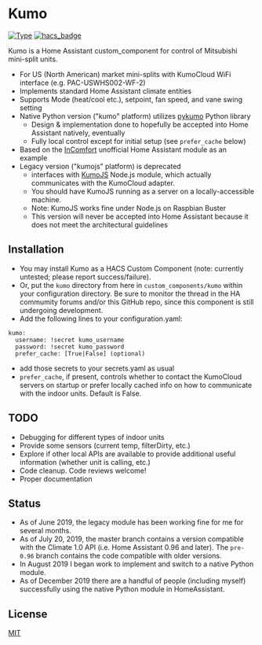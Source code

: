 # Kumo

[![Type](https://img.shields.io/badge/Type-Custom_Component-orange.svg)](https://github.com/dlarrick/hass-kumo)
[![hacs_badge](https://img.shields.io/badge/HACS-Default-orange.svg)](https://github.com/custom-components/hacs)

Kumo is a Home Assistant custom_component for control of Mitsubishi mini-split units.

- For US (North American) market mini-splits with KumoCloud WiFi interface (e.g. PAC-USWHS002-WF-2)
- Implements standard Home Assistant climate entities
- Supports Mode (heat/cool etc.), setpoint, fan speed, and vane swing setting
- Native Python version ("kumo" platform) utilizes [pykumo](https://github.com/dlarrick/pykumo) Python library
  - Design & implementation done to hopefully be accepted into Home Assistant natively, eventually
  - Fully local control except for initial setup (see `prefer_cache` below)
- Based on the [InComfort](https://github.com/royduin/home-assistant-incomfort) unofficial Home Assistant module as an example
- Legacy version ("kumojs" platform) is deprecated
  - interfaces with [KumoJS](https://github.com/sushilks/kumojs) Node.js module, which actually communicates with the KumoCloud adapter.
  - You should have KumoJS running as a server on a locally-accessible machine.
  - Note: KumoJS works fine under Node.js on Raspbian Buster
  - This version will never be accepted into Home Assistant because it does not meet the architectural guidelines

## Installation
- You may install Kumo as a HACS Custom Component (note: currently untested; please report success/failure).
- Or, put the `kumo` directory from here in `custom_components/kumo` within your configuration directory. Be sure to monitor the thread in the HA commumity forums and/or this GitHub repo, since this component is still undergoing development.
- Add the following lines to your configuration.yaml:
```
kumo:
  username: !secret kumo_username
  password: !secret kumo_password
  prefer_cache: [True|False] (optional)
```
- add those secrets to your secrets.yaml as usual
- `prefer_cache`, if present, controls whether to contact the KumoCloud servers on startup or prefer locally cached info on how to communicate with the indoor units. Default is False.

## TODO
- Debugging for different types of indoor units
- Provide some sensors (current temp, filterDirty, etc.)
- Explore if other local APIs are available to provide additional useful information (whether unit is calling, etc.)
- Code cleanup. Code reviews welcome!
- Proper documentation

## Status
- As of June 2019, the legacy module has been working fine for me for several months.
- As of July 20, 2019, the master branch contains a version compatible with the Climate 1.0 API (i.e. Home Assistant 0.96 and later). The `pre-0.96` branch contains the code compatible with older versions.
- In August 2019 I began work to implement and switch to a native Python module.
- As of December 2019 there are a handful of people (including myself) successfully using the native Python module in HomeAssistant.

## License
[MIT](LICENSE)
